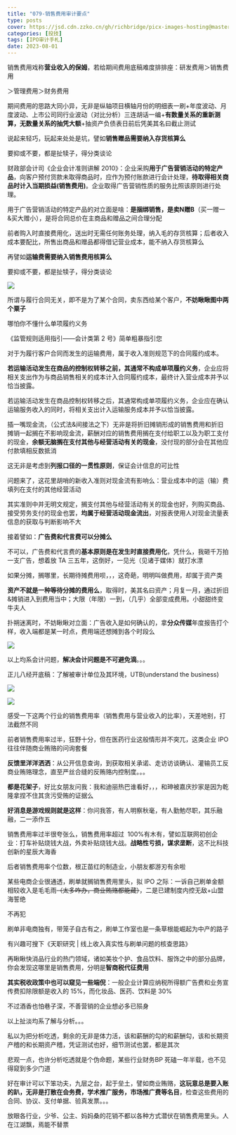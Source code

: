 ```yaml
---
title: "079-销售费用审计要点"
type: posts
cover: https://jsd.cdn.zzko.cn/gh/richbridge/picx-images-hosting@master/thumbnail/audit.png
categories: [投技]
tags: [IPO审计手札]
date: 2023-08-01
---
```

销售费用戏称**营业收入的保姆**，若给期间费用底稿难度排排座：研发费用＞销售费用

＞管理费用＞财务费用

期间费用的思路大同小异，无非是纵轴项目横轴月份的明细表一刷+年度波动、月度波动、上市公司同行业波动（对比分析）三连胡话一编+**有数量关系的重新测算，无数量关系的抽凭大额**+抽资产负债表日前后凭美其名曰截止测试

说起来轻巧，玩起来处处是坑，譬如**销售赠品需要纳入存货核算么**

要抑或不要，都是扯犊子，得分类谈论

财政部会计司《企业会计准则讲解 2010》：企业采购**用于广告营销活动的特定产品**，向客户预付货款未取得商品时，应作为预付账款进行会计处理，**待取得相关商品时计入当期损益(销售费用)**。企业取得广告营销性质的服务比照该原则进行处理。

用于广告营销活动的特定产品的对立面是啥：**是捆绑销售，是卖N赠B**（买一赠一&买大赠小），是将合同总价在主商品和赠品之间合理分配

前者购入时直接费用化，送出时无需任何账务处理，纳入毛的存货核算；后者收入成本要配比，所售出商品和赠品都得借记营业成本，能不纳入存货核算么

再譬如**运输费需要纳入销售费用核算么**

要抑或不要，都是扯犊子，得分类谈论

![](https://img.richfan.site/ibank/IPO审计札记/079-销售费用审计要点_1.webp)

所谓与履行合同无关，即不是为了某个合同，卖东西给某个客户，**不妨瞅瞅图中两个粟子**

哪怕你不懂什么单项履约义务

《监管规则适用指引——会计类第 2 号》简单粗暴指引您

对于为履行客户合同而发生的运输费用，属于收入准则规范下的合同履约成本。

**若运输活动发生在商品的控制权转移之前，其通常不构成单项履约义务**，企业应将相关支出作为与商品销售相关的成本计入合同履约成本，最终计入营业成本并予以恰当披露。

若运输活动发生在商品控制权转移之后，其通常构成单项履约义务，企业应在确认运输服务收入的同时，将相关支出计入运输服务成本并予以恰当披露。

插一嘴现金流，（公式法&间接法之下）无非是将折旧摊销形成的销售费用和折旧摊销一起搁在不影响现金流，薪酬对应的销售费用搁在支付给职工以及为职工支付的现金，**余额无脑搁在支付其他与经营活动有关的现金**，没付现的部分会在其他应付款填相反数抵消

这无非是考虑到**列报口径的一贯性原则**，保证会计信息的可比性

问题来了，这花里胡哨的新收入准则对现金流有影响么：营业成本中的运（输）费填列在支付的其他经营活动

其实准则中并无明文规定，搁支付其他与经营活动有关的现金也好，列购买商品、接受劳务支付的现金也罢，**均属于经营活动现金流出**，对报表使用人对现金流量表信息的获取与判断影响不大

接着譬如：**广告费和代言费可以分摊么**

不可以，广告费和代言费的**基本原则是在发生时直接费用化**，凭什么，我砸千万拍一支广告，想着放 TA 三五年，这倒好，一见光（见诸于媒体）就打水漂

如果分摊，搁哪里，长期待摊费用呗，，，这奇葩，明明叫做费用，却属于资产类

**资产不就是一种等待分摊的费用么**，取得时，美其名曰资产；月复一月，通过折旧&摊销进入到费用当中；大限（年限）一到，（几乎）全部变成费用。小甜甜终变牛夫人

扑朔迷离时，不妨瞅瞅对立面：广告收入是如何确认的，拿**分众传媒**年度报告打个样，收入端都是某一时点，费用端还想摊到各个时段么

![](https://img.richfan.site/ibank/IPO审计札记/079-销售费用审计要点_2.webp)

以上均系会计问题，**解决会计问题是不可避免滴**。。。

正儿八经开底稿：了解被审计单位及其环境，UTB(understand the business)

![](https://img.richfan.site/ibank/IPO审计札记/079-销售费用审计要点_3.webp)

![](https://img.richfan.site/ibank/IPO审计札记/079-销售费用审计要点_4.webp)

感受一下这两个行业的销售费用率（销售费用与营业收入的比率），天差地别，打法截然不同

前者销售费用率过半，狂野十分，但在医药行业这般情形并不突兀，这类企业 IPO 往往伴随商业贿赂的问询套餐

**反馈里洋洋洒洒**：从公开信息查询，到获取相关承诺、走访访谈确认、灌输员工反商业贿赂理念，直至严丝合缝的反贿赂内控制度。。。

**都是花架子**，好比女朋友问我：我和迪丽热巴谁看好，，，和珅被嘉庆抄家是因为乾隆拿捏不住其贪污受贿的证据么

**好消息是游戏规则就是这样**：你问我答，有人明察秋毫，有人勤勉尽职，其乐融融，二一添作五

销售费用率过半很夸张么，销售费用率超过  100%有木有，譬如互联网初创企业：打车补贴烧钱大战，外卖补贴烧钱大战。**战略性亏损，谋求垄断**，这不比科技创新的星辰大海香

后者销售费用率个位数，根正苗红的制造业，小朋友都游刃有余啦

某些电商企业很通透，刷单就搁销售费用里头，拟 IPO 之际：一诉自己刷单金额相较收入是毛毛雨~~（~~~~太多咋办，商业贿赂都能藏~~~~）~~，二是已建制度内控无敌+山盟海誓绝

不再犯

刷单非电商独有，带笼子自古有之，刷单工作室也是一条草根能崛起为中产的路子

有兴趣可搜下《天职研究 | 线上收入真实性与刷单问题的核查思路》

再瞅瞅快消品行业的热门领域，诸如美妆个护、食品饮料、服饰之中的部分品牌，你会发现这哪里是销售费用，分明是**智商税代征费用**

**其实税收政策中也可以窥见一些端倪**：一般企业计算应纳税所得额广告费和业务宣传费扣除限额是收入的 15%，而化妆品、医药、饮料是 30%

不过酒香也怕巷子深，不善营销的企业想必多已殒身

以上扯淡均系了解与分析。。。

私以为把分析吃透，剩余的无非是体力活，该和薪酬的勾的和薪酬勾，该和长期资产稽的和长期资产稽，凭证测试也好，细节测试也罢，都是其次

悲观一点，也许分析吃透就是个伪命题，某些行业财务BP 死磕一年半载，也不见得窥到多少门道

好在审计可以下笨功夫，九层之台，起于垒土，譬如商业贿赂，**这玩意总是要入账的趴，无非是打散在会务费，学术推广服务，市场推广费等名目**，检查这些费用的合同、协议、支付单据、验真发票。。。

放眼各行业，少爷、公主、妈妈桑的花销不都以各种方式潜伏在销售费用里头。人在江湖飘，焉能不替票